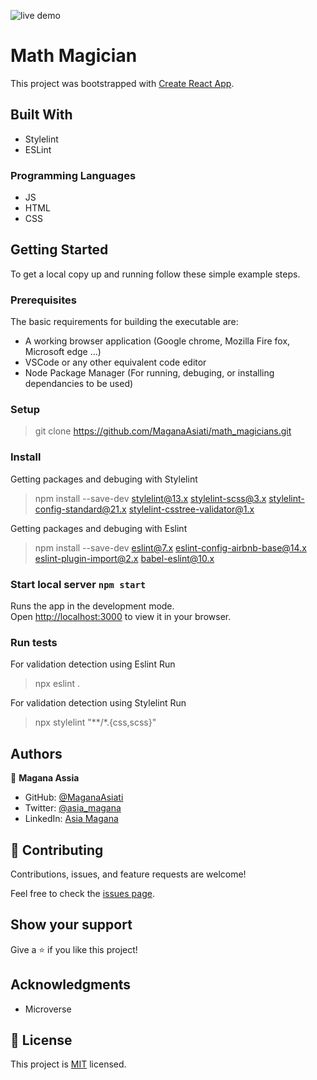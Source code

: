 ![live demo](https://gentle-pasca-44321c.netlify.app/)

# Math Magician

This project was bootstrapped with [Create React App](https://github.com/facebook/create-react-app).

## Built With

- Stylelint
- ESLint

### Programming Languages
- JS
- HTML
- CSS


## Getting Started


To get a local copy up and running follow these simple example steps.

### Prerequisites
The basic requirements for building the executable are:

- A working browser application (Google chrome, Mozilla Fire fox, Microsoft edge ...)
- VSCode or any other equivalent code editor
- Node Package Manager (For running, debuging, or installing dependancies to be used)

### Setup
>git clone https://github.com/MaganaAsiati/math_magicians.git

### Install
Getting packages and debuging with Stylelint
>npm install --save-dev stylelint@13.x stylelint-scss@3.x stylelint-config-standard@21.x stylelint-csstree-validator@1.x

Getting packages and debuging with Eslint
>npm install --save-dev eslint@7.x eslint-config-airbnb-base@14.x eslint-plugin-import@2.x babel-eslint@10.x

### Start local server `npm start`

Runs the app in the development mode.\
Open [http://localhost:3000](http://localhost:3000) to view it in your browser.


### Run tests
For validation detection using Eslint Run
>npx eslint .

For validation detection using Stylelint Run
>npx stylelint "**/*.{css,scss}"

## Authors

👤 **Magana Assia**

- GitHub: [@MaganaAsiati ](https://github.com/MaganaAsiati)
- Twitter: [@asia_magana](https://twitter.com/asia_magana)
- LinkedIn: [Asia Magana](https://www.linkedin.com/in/asia-magana-60b451200/)

## 🤝 Contributing

Contributions, issues, and feature requests are welcome!

Feel free to check the [issues page](../../issues/).

## Show your support

Give a ⭐️ if you like this project!

## Acknowledgments

- Microverse

## 📝 License

This project is [MIT](./MIT.md) licensed.

